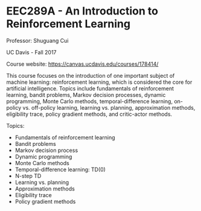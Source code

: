 # EEC289A - An Introduction to Reinforcement Learning

Professor: Shuguang Cui

UC Davis - Fall 2017


Course website: https://canvas.ucdavis.edu/courses/178414/

 This course focuses on the introduction of one important subject of machine learning: reinforcement learning, which is considered the core for artificial intelligence. Topics include fundamentals of reinforcement learning, bandit problems, Markov decision processes, dynamic programming, Monte Carlo methods, temporal-difference learning, on-policy vs. off-policy learning, learning vs. planning, approximation methods, eligibility trace, policy gradient methods, and critic-actor methods.
 
Topics:

- Fundamentals of reinforcement learning
- Bandit problems
- Markov decision process
- Dynamic programming
- Monte Carlo methods
- Temporal-difference learning: TD(0)
- N-step TD
- Learning vs. planning
- Approximation methods
- Eligibility trace
- Policy gradient methods